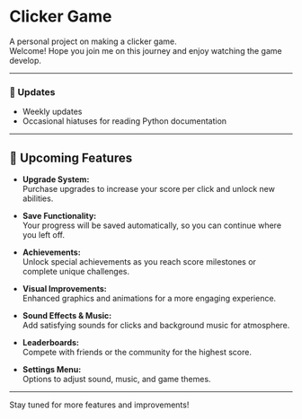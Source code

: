 # Clicker Game

A personal project on making a clicker game.  
Welcome! Hope you join me on this journey and enjoy watching the game develop.

---

### 📅 Updates

- Weekly updates
- Occasional hiatuses for reading Python documentation

---

## 🚀 Upcoming Features

- **Upgrade System:**  
  Purchase upgrades to increase your score per click and unlock new abilities.

- **Save Functionality:**  
  Your progress will be saved automatically, so you can continue where you left off.

- **Achievements:**  
  Unlock special achievements as you reach score milestones or complete unique challenges.

- **Visual Improvements:**  
  Enhanced graphics and animations for a more engaging experience.

- **Sound Effects & Music:**  
  Add satisfying sounds for clicks and background music for atmosphere.

- **Leaderboards:**  
  Compete with friends or the community for the highest score.

- **Settings Menu:**  
  Options to adjust sound, music, and game themes.

---

Stay tuned for more features and improvements!

